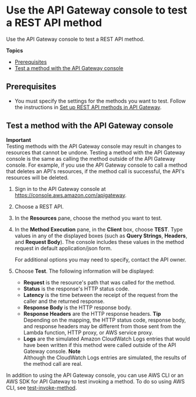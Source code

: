 # Use the API Gateway console to test a REST API method<a name="how-to-test-method"></a>

Use the API Gateway console to test a REST API method\.

**Topics**
+ [Prerequisites](#how-to-test-method-prerequisites)
+ [Test a method with the API Gateway console](#how-to-test-method-console)

## Prerequisites<a name="how-to-test-method-prerequisites"></a>
+ You must specify the settings for the methods you want to test\. Follow the instructions in [Set up REST API methods in API Gateway](how-to-method-settings.md)\.

## Test a method with the API Gateway console<a name="how-to-test-method-console"></a>

**Important**  
Testing methods with the API Gateway console may result in changes to resources that cannot be undone\. Testing a method with the API Gateway console is the same as calling the method outside of the API Gateway console\. For example, if you use the API Gateway console to call a method that deletes an API's resources, if the method call is successful, the API's resources will be deleted\.

1. Sign in to the API Gateway console at [https://console\.aws\.amazon\.com/apigateway](https://console.aws.amazon.com/apigateway)\.

1. Choose a REST API\.

1. In the **Resources** pane, choose the method you want to test\.

1. In the **Method Execution** pane, in the **Client** box, choose **TEST**\. Type values in any of the displayed boxes \(such as **Query Strings**, **Headers**, and **Request Body**\)\. The console includes these values in the method request in default application/json form\.

   For additional options you may need to specify, contact the API owner\.

1. Choose **Test**\. The following information will be displayed:
   + **Request** is the resource's path that was called for the method\.
   + **Status** is the response's HTTP status code\.
   + **Latency** is the time between the receipt of the request from the caller and the returned response\.
   + **Response Body** is the HTTP response body\.
   + **Response Headers** are the HTTP response headers\.
**Tip**  
Depending on the mapping, the HTTP status code, response body, and response headers may be different from those sent from the Lambda function, HTTP proxy, or AWS service proxy\.
   + **Logs** are the simulated Amazon CloudWatch Logs entries that would have been written if this method were called outside of the API Gateway console\.
**Note**  
Although the CloudWatch Logs entries are simulated, the results of the method call are real\.

 In addition to using the API Gateway console, you can use AWS CLI or an AWS SDK for API Gateway to test invoking a method\. To do so using AWS CLI, see [test\-invoke\-method](https://docs.aws.amazon.com/cli/latest/reference/apigateway/test-invoke-method.html)\. 